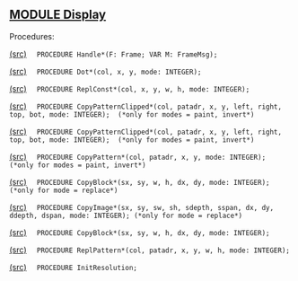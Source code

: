 
## [MODULE Display](https://github.com/io-core/Oberon/blob/main/Display.Mod)

Procedures:


[(src)](https://github.com/io-core/Oberon/blob/main/Display.Mod#L27) `  PROCEDURE Handle*(F: Frame; VAR M: FrameMsg);`

[(src)](https://github.com/io-core/Oberon/blob/main/Display.Mod#L34) `  PROCEDURE Dot*(col, x, y, mode: INTEGER);`

[(src)](https://github.com/io-core/Oberon/blob/main/Display.Mod#L50) `  PROCEDURE ReplConst*(col, x, y, w, h, mode: INTEGER);`

[(src)](https://github.com/io-core/Oberon/blob/main/Display.Mod#L92) `  PROCEDURE CopyPatternClipped*(col, patadr, x, y, left, right, top, bot, mode: INTEGER);  (*only for modes = paint, invert*)`

[(src)](https://github.com/io-core/Oberon/blob/main/Display.Mod#L121) `  PROCEDURE CopyPatternClipped*(col, patadr, x, y, left, right, top, bot, mode: INTEGER);  (*only for modes = paint, invert*)`

[(src)](https://github.com/io-core/Oberon/blob/main/Display.Mod#L168) `  PROCEDURE CopyPattern*(col, patadr, x, y, mode: INTEGER);  (*only for modes = paint, invert*)`

[(src)](https://github.com/io-core/Oberon/blob/main/Display.Mod#L173) `  PROCEDURE CopyBlock*(sx, sy, w, h, dx, dy, mode: INTEGER); (*only for mode = replace*)`

[(src)](https://github.com/io-core/Oberon/blob/main/Display.Mod#L230) `  PROCEDURE CopyImage*(sx, sy, sw, sh, sdepth, sspan, dx, dy, ddepth, dspan, mode: INTEGER); (*only for mode = replace*)`

[(src)](https://github.com/io-core/Oberon/blob/main/Display.Mod#L286) `  PROCEDURE CopyBlock*(sx, sy, w, h, dx, dy, mode: INTEGER);`

[(src)](https://github.com/io-core/Oberon/blob/main/Display.Mod#L291) `  PROCEDURE ReplPattern*(col, patadr, x, y, w, h, mode: INTEGER);`

[(src)](https://github.com/io-core/Oberon/blob/main/Display.Mod#L319) `  PROCEDURE InitResolution;`
